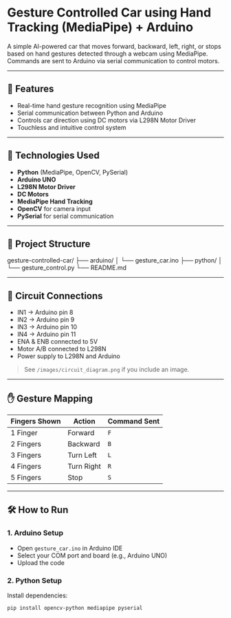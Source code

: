 # Gesture Controlled Car using Hand Tracking (MediaPipe) + Arduino

A simple AI-powered car that moves forward, backward, left, right, or stops based on hand gestures detected through a webcam using MediaPipe. Commands are sent to Arduino via serial communication to control motors.

---

## 🚗 Features

- Real-time hand gesture recognition using MediaPipe
- Serial communication between Python and Arduino
- Controls car direction using DC motors via L298N Motor Driver
- Touchless and intuitive control system

---

## 🧰 Technologies Used

- **Python** (MediaPipe, OpenCV, PySerial)
- **Arduino UNO**
- **L298N Motor Driver**
- **DC Motors**
- **MediaPipe Hand Tracking**
- **OpenCV** for camera input
- **PySerial** for serial communication

---

## 📁 Project Structure

gesture-controlled-car/
├── arduino/
│ └── gesture_car.ino
├── python/
│ └── gesture_control.py
└── README.md


---

## 🔌 Circuit Connections

- IN1 -> Arduino pin 8  
- IN2 -> Arduino pin 9  
- IN3 -> Arduino pin 10  
- IN4 -> Arduino pin 11  
- ENA & ENB connected to 5V  
- Motor A/B connected to L298N  
- Power supply to L298N and Arduino

> See `/images/circuit_diagram.png` if you include an image.

---

## ✋ Gesture Mapping

| Fingers Shown | Action     | Command Sent |
|---------------|------------|---------------|
| 1 Finger      | Forward    | `F`           |
| 2 Fingers     | Backward   | `B`           |
| 3 Fingers     | Turn Left  | `L`           |
| 4 Fingers     | Turn Right | `R`           |
| 5 Fingers     | Stop       | `S`           |

---

## 🛠️ How to Run

### 1. Arduino Setup
- Open `gesture_car.ino` in Arduino IDE
- Select your COM port and board (e.g., Arduino UNO)
- Upload the code

### 2. Python Setup
Install dependencies:
```bash
pip install opencv-python mediapipe pyserial
